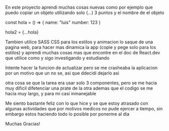 En este proyecto aprendi muchas cosas nuevas como por ejemplo
que puedo copiar un objeto utilizando solo (...) 3 puntos y el nombre de el objeto

const hola = () => {
name: "luis"
number: 123
}

hola2 = {...hola}

Tambien utilice SASS CSS para los estilos y animacion lo saque de una pagina web, para hacer mas dinamica la app (copie y pege solo para los estilos) y aprendi muchas cosas mas que encontre en el doc de React.dev que utilice como <Fragment>
y sigo investigando y estudiando

Intente hacer la funcion de actualizar pero se me crasheaba la aplicacion por un motivo que un no se, asi que ddecidi dejarlo asi

otra cosa se que la tarea era usar solo 3 componentes, pero se me hacia muy dificil difetenciar una prate de la otra ademas que el codigo se me hacia muy largo, y para mi casi inmanejable

Me siento bastante feliz con lo que hice y se que estoy atrasado con algunas actividades que por motivos medicos no pude ejercer a tiempo, sin embargo estos haciendo todo lo posible por ponerme al dia

Muchas Gracias!
